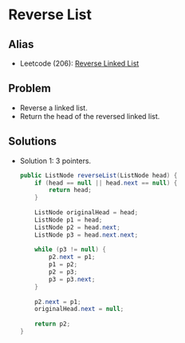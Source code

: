 # Reverse List

## Alias
- Leetcode (206): [Reverse Linked List](https://leetcode.com/problems/reverse-linked-list/)

## Problem
- Reverse a linked list.
- Return the head of the reversed linked list.

## Solutions
- Solution 1: 3 pointers.
  ```java
  public ListNode reverseList(ListNode head) {
      if (head == null || head.next == null) {
          return head; 
      }
        
      ListNode originalHead = head;
      ListNode p1 = head;
      ListNode p2 = head.next;
      ListNode p3 = head.next.next;
        
      while (p3 != null) {
          p2.next = p1;
          p1 = p2;
          p2 = p3;
          p3 = p3.next;
      }
        
      p2.next = p1;
      originalHead.next = null;
        
      return p2;
  }
  ```
